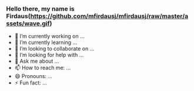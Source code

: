 ### Hello there, my name is Firdaus(https://github.com/mfirdausj/mfirdausj/raw/master/assets/wave.gif)
<!-- ### Hello there, my name is [Firdaus!]() -->

- 🔭 I’m currently working on ...
- 🌱 I’m currently learning ...
- 👯 I’m looking to collaborate on ...
- 🤔 I’m looking for help with ...
- 💬 Ask me about ...
- 📫 How to reach me: ...
- 😄 Pronouns: ...
- ⚡ Fun fact: ...
